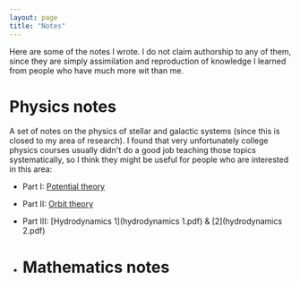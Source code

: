 ```yaml
---
layout: page
title: "Notes"
---
```

Here are some of the notes I wrote. I do not claim authorship to any of them, since they are simply assimilation and reproduction of knowledge I learned from people who have much more wit than me.

# Physics notes
A set of notes on the physics of stellar and galactic systems (since this is closed to my area of research). I found that very unfortunately college physics courses usually didn't do a good job teaching those topics systematically, so I think they might be useful for people who are interested in this area:
- Part I: [Potential theory](potential.pdf)
- Part II: [Orbit theory](oirbits.pdf)
- Part III: [Hydrodynamics 1](hydrodynamics 1.pdf) & [2](hydrodynamics 2.pdf)

- # Mathematics notes
